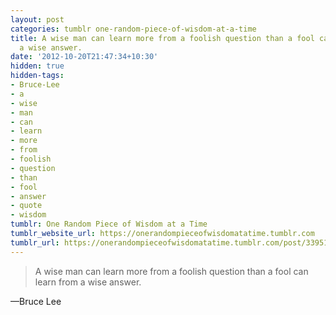 ```yaml
---
layout: post
categories: tumblr one-random-piece-of-wisdom-at-a-time
title: A wise man can learn more from a foolish question than a fool can learn from
  a wise answer.
date: '2012-10-20T21:47:34+10:30'
hidden: true
hidden-tags:
- Bruce-Lee
- a
- wise
- man
- can
- learn
- more
- from
- foolish
- question
- than
- fool
- answer
- quote
- wisdom
tumblr: One Random Piece of Wisdom at a Time
tumblr_website_url: https://onerandompieceofwisdomatatime.tumblr.com
tumblr_url: https://onerandompieceofwisdomatatime.tumblr.com/post/33951426448/a-wise-man-can-learn-more-from-a-foolish-question
---
```

> A wise man can learn more from a foolish question than a fool can learn from a wise answer.

—Bruce Lee
